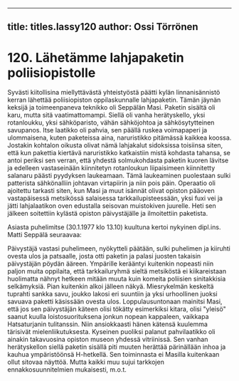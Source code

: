 
---

title: titles.lassy120
author: Ossi Törrönen
---


    
# 120. Lähetämme lahjapaketin poliisiopistolle

Syvästi kiitollisina miellyttävästä yhteistyöstä päätti kylän linnanisännistö kerran lähettää poliisiopiston 
oppilaskunnalle lahjapaketin. Tämän jäynän keksijä ja toimeenpaneva teknikko oli Seppälän Masi. 
Paketin sisältä oli karu, mutta sitä vaatimattomampi. Siellä oli vanha herätyskello, yksi rotanloukku, 
yksi sähköparisto, vähän sähköjohtoa ja sähkösytytteinen savupanos. Itse laatikko oli pahvia, sen päällä 
ruskea voimapaperi ja ulommaisena, kuten paketeissa aina, naruristikko pitämässä kaikkea koossa. 
Jostakin kohtalon oikusta olivat nämä lahjakalut sidoksissa toisiinsa siten, että kun pakettia kiertävä 
naruristikko katkaistiin mistä kohdasta tahansa, se antoi periksi sen verran, että yhdestä solmukohdasta 
paketin kuoren lävitse ja edelleen vastaseinään kiinnitetyn rotanloukun liipaisimeen kiinnitetty salanaru 
päästi pyydyksen laukeamaan. Tämä laukeaminen puolestaan sulki patterista sähkönalliin johtavan 
virtapiirin ja niin pois päin. Operaatio oli ajoitettu tarkasti siten, kun Masi ja muut isännät olivat 
opiston pääoven vastapäisessä metsikössä salaisessa tarkkailupisteessään, yksi fuxi vei ja jätti 
lahjalaatikon oven edustalla seisovan muistokiven juurelle. Heti sen jälkeen soitettiin kylästä opiston 
päivystäjälle ja ilmoitettiin paketista.

Asiasta puhelimitse (30.1.1977 klo 13.10) kuultuna kertoi nykyinen dipl.ins. Matti Seppälä seuraavaa:

Päivystäjä vastasi puhelimeen, nyökytteli päätään, sulki puhelimen ja kiiruhti ovesta ulos ja patsaalle, 
josta otti paketin ja palasi juosten takaisin päivystäjän pöydän ääreen. Ympärille kerääntyi kuitenkin 
nopeasti niin paljon muita oppilaita, että tarkkailuryhmä sieltä metsiköstä ei kiikareistaan huolimatta 
nähnyt hetkeen mitään muuta kuin komeita poliisien sinitakkisia selkämyksiä. Pian kuitenkin alkoi 
jälleen näkyä. Miesrykelmän keskeltä tuprahti sankka savu, joukko lakosi eri suuntiin ja yksi 
urhoollinen juoksi savuava paketti käsissään ovesta ulos. Loppulausuntonaan mainitsi Masi, että jos 
sen päivystäjän käteen olisi tökätty esimerkiksi kitara, olisi "yleisö" saanut kuulla loistosuorituksena 
jonkun nopean kappaleen, vaikkapa Hatsaturjanin tulitanssin. Niin ansiokkaasti hänen kätensä 
kuulemma tärisivät mielenliikutuksesta. Kyseinen puoliksi palanut pahvilaatikko oli ainakin 
takavuosina opiston museon yhdessä vitriinissä. Sen vanhan herätyskellon siellä paketin sisällä piti 
muuten herättää pärinällään inhoa ja kauhua ympäristöönsä H-hetkellä. Sen toiminnasta ei Masilla 
kuitenkaan ollut sitovaa näyttöä. Mutta kaikki muu sujui tarkkojen ennakkosuunnitelmien mukaisesti, 
m.o.t.
